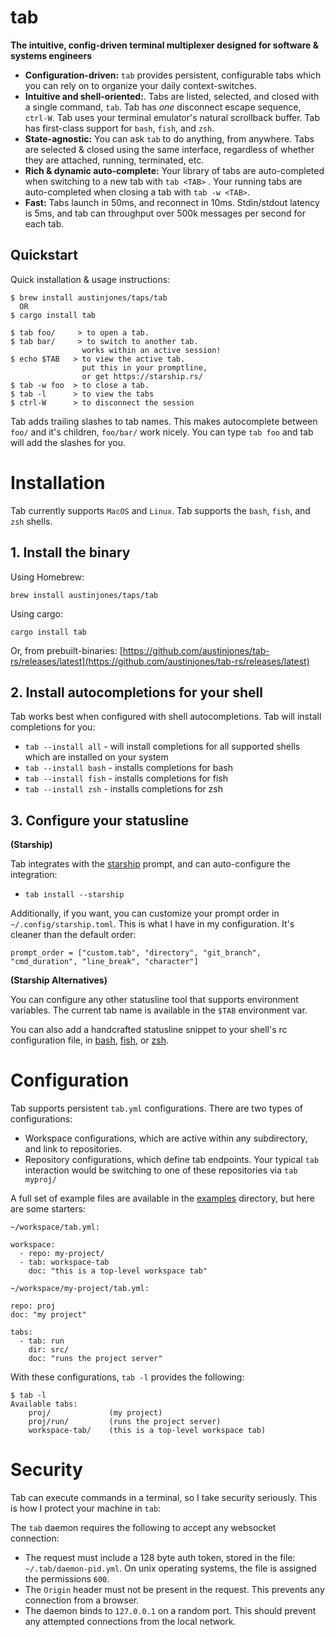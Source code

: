 # tab

**The intuitive, config-driven terminal multiplexer designed for software & systems engineers**

- **Configuration-driven:**  `tab` provides persistent, configurable tabs which you can rely on to organize your daily context-switches.
- **Intuitive and shell-oriented:**.  Tabs are listed, selected, and closed with a single command, `tab`.  Tab has _one_ disconnect escape sequence, `ctrl-W`.  Tab uses your terminal emulator's natural scrollback buffer.  Tab has first-class support for `bash`, `fish`, and `zsh`.
- **State-agnostic:**  You can ask `tab` to do anything, from anywhere.  Tabs are selected & closed using the same interface, regardless of whether they are attached, running, terminated, etc.
- **Rich & dynamic auto-complete:**  Your library of tabs are auto-completed when switching to a new tab with `tab <TAB>` .  Your running tabs are auto-completed when closing a tab with `tab -w <TAB>`.
- **Fast:**  Tabs launch in 50ms, and reconnect in 10ms.  Stdin/stdout latency is 5ms, and tab can throughput over 500k messages per second for each tab.

## Quickstart
Quick installation & usage instructions:
```
$ brew install austinjones/taps/tab  
  OR
$ cargo install tab

$ tab foo/     > to open a tab.
$ tab bar/     > to switch to another tab.  
                works within an active session!
$ echo $TAB   > to view the active tab.  
                put this in your promptline, 
                or get https://starship.rs/
$ tab -w foo  > to close a tab.
$ tab -l      > to view the tabs
$ ctrl-W      > to disconnect the session
```

Tab adds trailing slashes to tab names.  This makes autocomplete between `foo/` and it's children, `foo/bar/` work nicely.  You can type `tab foo` and tab will add the slashes for you.

# Installation
Tab currently supports `MacOS` and `Linux`.  Tab supports the `bash`, `fish`, and `zsh` shells.

## 1. Install the binary

Using Homebrew: 
```
brew install austinjones/taps/tab
```

Using cargo: 
```
cargo install tab
```

Or, from prebuilt-binaries: 
[https://github.com/austinjones/tab-rs/releases/latest](https://github.com/austinjones/tab-rs/releases/latest)

## 2. Install autocompletions for your shell

Tab works best when configured with shell autocompletions.  Tab will install completions for you:
- `tab --install all` - will install completions for all supported shells which are installed on your system
- `tab --install bash` - installs completions for bash
- `tab --install fish` - installs completions for fish
- `tab --install zsh` - installs completions for zsh

## 3. Configure your statusline

**(Starship)**

Tab integrates with the [starship](https://starship.rs/) prompt, and can auto-configure the integration:
- `tab install --starship`

Additionally, if you want, you can customize your prompt order in `~/.config/starship.toml`.  This is what I have in my configuration.  It's cleaner than the default order:
```
prompt_order = ["custom.tab", "directory", "git_branch", "cmd_duration", "line_break", "character"]
```

**(Starship Alternatives)**

You can configure any other statusline tool that supports environment variables.  The current tab name is available in the `$TAB` environment var.

You can also add a handcrafted statusline snippet to your shell's rc configuration file, in
[bash](https://github.com/austinjones/tab-rs/blob/master/tab/src/completions/bash/statusline.bash), 
[fish](https://github.com/austinjones/tab-rs/blob/master/tab/src/completions/fish/statusline.fish),
or [zsh](https://github.com/austinjones/tab-rs/blob/master/tab/src/completions/zsh/statusline.zsh).



# Configuration
Tab supports persistent `tab.yml` configurations.  There are two types of configurations:
- Workspace configurations, which are active within any subdirectory, and link to repositories.
- Repository configurations, which define tab endpoints.  Your typical `tab` interaction would be switching
  to one of these repositories via `tab myproj/`

A full set of example files are available in the [examples](https://github.com/austinjones/tab-rs/tree/master/examples) directory, but here are some starters:

```
~/workspace/tab.yml:

workspace:
  - repo: my-project/
  - tab: workspace-tab
    doc: "this is a top-level workspace tab"
```


```
~/workspace/my-project/tab.yml:

repo: proj
doc: "my project"

tabs:
  - tab: run
    dir: src/
    doc: "runs the project server"
```

With these configurations, `tab -l` provides the following:
```
$ tab -l
Available tabs:
    proj/             (my project)
    proj/run/         (runs the project server)
    workspace-tab/    (this is a top-level workspace tab)
```

# Security
Tab can execute commands in a terminal, so I take security seriously.  This is how I protect your machine in `tab`:

The `tab` daemon requires the following to accept any websocket connection:
- The request must include a 128 byte auth token, stored in the file: `~/.tab/daemon-pid.yml`.  On unix operating systems, the file is assigned the permissions `600`.
- The `Origin` header must not be present in the request.  This prevents any connection from a browser.
- The daemon binds to `127.0.0.1` on a random port.  This should prevent any attempted connections from the local network.